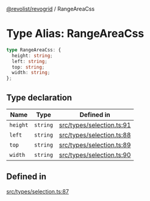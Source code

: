 [@revolist/revogrid](README.md) / RangeAreaCss

# Type Alias: RangeAreaCss

```ts
type RangeAreaCss: {
  height: string;
  left: string;
  top: string;
  width: string;
};
```

## Type declaration

| Name | Type | Defined in |
| ------ | ------ | ------ |
| `height` | `string` | [src/types/selection.ts:91](https://github.com/revolist/revogrid/blob/11c1e89888ac9588cc703e312811b4cdaf67f0fb/src/types/selection.ts#L91) |
| `left` | `string` | [src/types/selection.ts:88](https://github.com/revolist/revogrid/blob/11c1e89888ac9588cc703e312811b4cdaf67f0fb/src/types/selection.ts#L88) |
| `top` | `string` | [src/types/selection.ts:89](https://github.com/revolist/revogrid/blob/11c1e89888ac9588cc703e312811b4cdaf67f0fb/src/types/selection.ts#L89) |
| `width` | `string` | [src/types/selection.ts:90](https://github.com/revolist/revogrid/blob/11c1e89888ac9588cc703e312811b4cdaf67f0fb/src/types/selection.ts#L90) |

## Defined in

[src/types/selection.ts:87](https://github.com/revolist/revogrid/blob/11c1e89888ac9588cc703e312811b4cdaf67f0fb/src/types/selection.ts#L87)
